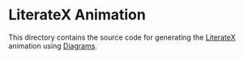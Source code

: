 # LiterateX Animation

This directory contains the source code for generating the [LiterateX][]
animation using [Diagrams][].

[LiterateX]: <https://github.com/ExtremaIS/literatex-haskell#readme>
[Diagrams]: <https://diagrams.github.io/>
